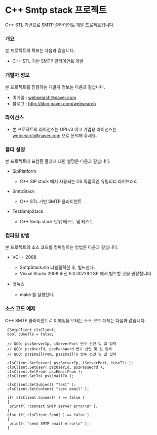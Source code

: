 # C++ Smtp stack 프로젝트
C++ STL 기반으로 SMTP 클라이언트 개발 프로젝트입니다.

### 개요
본 프로젝트의 목표는 다음과 같습니다.

* C++ STL 기반 SMTP 클라이언트 개발

### 개발자 정보
본 프로젝트를 진행하는 개발자 정보는 다음과 같습니다.

* 이메일 : websearch@naver.com
* 블로그 : http://blog.naver.com/websearch

### 라이선스

* 본 프로젝트의 라이선스는 GPLv3 이고 기업용 라이선스는 websearch@naver.com 으로 문의해 주세요.

### 폴더 설명
본 프로젝트에 포함된 폴더에 대한 설명은 다음과 같습니다.

* SipPlatform
  * C++ SIP stack 에서 사용되는 OS 독립적인 유틸리티 라이브러리

* SmtpStack
  * C++ STL 기반 SMTP 클라이언트

* TestSmtpStack
  * C++ Smtp stack 단위 테스트 및 테스트

### 컴파일 방법
본 프로젝트의 소스 코드를 컴파일하는 방법은 다음과 같습니다.

 * VC++ 2008
   - SmtpStack.sln 더블클릭한 후, 빌드한다.
   - Visual Studio 2008 버전 9.0.30729.1 SP 에서 빌드할 것을 권장합니다.

* 리눅스
  * make 를 실행한다.

### 소스 코드 예제
C++ SMTP 클라이언트로 이메일을 보내는 소스 코드 예제는 다음과 같습니다.

```
 CSmtpClient clsClient;
 bool bUseTls = false;
 
 // QQQ: pszServerIp, iServerPort 변수 선언 및 값 입력
 // QQQ: pszUserId, pszPassWord 변수 선언 및 값 입력
 // QQQ: pszEmailFrom, pszEmailTo 변수 선언 및 값 입력

 clsClient.SetServer( pszServerIp, iServerPort, bUseTls );
 clsClient.SetUser( pszUserId, pszPassWord );
 clsClient.SetFrom( pszEmailFrom );
 clsClient.SetTo( pszEmailTo );

 clsClient.SetSubject( "test" );
 clsClient.SetContent( "test email" );

 if( clsClient.Connect( ) == false )
 {
  printf( "connect SMTP server error\n" );
 }
 else if( clsClient.Send( ) == false )
 {
  printf( "send SMTP email error\n" );
 }
 ```
